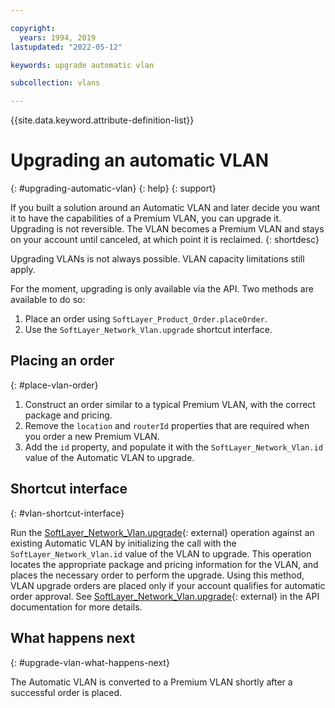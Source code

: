 ```yaml
---

copyright:
  years: 1994, 2019
lastupdated: "2022-05-12"

keywords: upgrade automatic vlan

subcollection: vlans

---
```


{{site.data.keyword.attribute-definition-list}}

# Upgrading an automatic VLAN
{: #upgrading-automatic-vlan}
{: help}
{: support}

If you built a solution around an Automatic VLAN and later decide you want it to have the capabilities of a Premium VLAN, you can upgrade it. Upgrading is not reversible. The VLAN becomes a Premium VLAN and stays on your account until canceled, at which point it is reclaimed.
{: shortdesc}

Upgrading VLANs is not always possible. VLAN capacity limitations still apply.

For the moment, upgrading is only available via the API. Two methods are available to do so:

1. Place an order using `SoftLayer_Product_Order.placeOrder`.
2. Use the `SoftLayer_Network_Vlan.upgrade` shortcut interface.

## Placing an order
{: #place-vlan-order}

1. Construct an order similar to a typical Premium VLAN, with the correct package and pricing.
1. Remove the `location` and `routerId` properties that are required when you order a new Premium VLAN.
1. Add the `id` property, and populate it with the `SoftLayer_Network_Vlan.id` value of the Automatic VLAN to upgrade.

## Shortcut interface
{: #vlan-shortcut-interface}

Run the [SoftLayer_Network_Vlan.upgrade](https://softlayer.github.io/reference/services/SoftLayer_Network_Vlan/upgrade/){: external} operation against an existing Automatic VLAN by initializing the call with the `SoftLayer_Network_Vlan.id` value of the VLAN to upgrade. This operation locates the appropriate package and pricing information for the VLAN, and places the necessary order to perform the upgrade. Using this method, VLAN upgrade orders are placed only if your account qualifies for automatic order approval. See [SoftLayer_Network_Vlan.upgrade](https://sldn.softlayer.com/reference/services/SoftLayer_Network_Vlan/upgrade/){: external} in the API documentation for more details.

## What happens next
{: #upgrade-vlan-what-happens-next}

The Automatic VLAN is converted to a Premium VLAN shortly after a successful order is placed.
